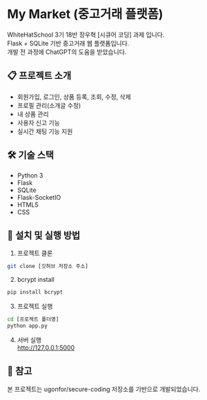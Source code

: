 # My Market (중고거래 플랫폼)

WhiteHatSchool 3기 18반 장우혁 [시큐어 코딩] 과제 입니다.  
Flask + SQLite 기반 중고거래 웹 플랫폼입니다.  
개발 전 과정에 ChatGPT의 도움을 받았습니다.

## 📋 프로젝트 소개

- 회원가입, 로그인, 상품 등록, 조회, 수정, 삭제
- 프로필 관리(소개글 수정)
- 내 상품 관리
- 사용자 신고 기능
- 실시간 채팅 기능 지원

## 🛠️ 기술 스택

- Python 3
- Flask
- SQLite
- Flask-SocketIO
- HTML5
- CSS

## 🚀 설치 및 실행 방법

1. 프로젝트 클론
```bash
git clone [깃허브 저장소 주소]
```
2. bcrypt install
```bash
pip install bcrypt
```
3. 프로젝트 실행
```bash
cd [프로젝트 폴더명]
python app.py
```
4. 서버 실행  
http://127.0.0.1:5000

## 📎 참고  
본 프로젝트는 ugonfor/secure-coding 저장소를 기반으로 개발되었습니다.
